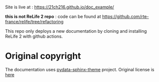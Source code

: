 Site is live at : https://21ch216.github.io/doc_example/

**this is not ReLife 2 repo** : code can be found at https://github.com/rte-france/relife/tree/refactoring

This repo only deploys a new documentation by cloning and installing ReLife 2 with github actions.

# Original copyright

The documentation uses [pydata-sphinx-theme](https://github.com/pydata/pydata-sphinx-theme) project. Original license
is [here](LICENSE.txt)
